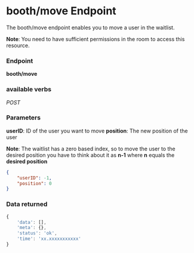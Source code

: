 # booth/move Endpoint

The booth/move endpoint enables you to move a user in the waitlist.

**Note**: You need to have sufficient permissions in the room to access this resource.

### Endpoint

**booth/move**

### available verbs

_POST_

### Parameters

**userID**: ID of the user you want to move
**position**: The new position of the user

**Note**: The waitlist has a zero based index, so to move the user to the desired position you have to think 
about it as **n-1** where **n** equals the **desired position**

```json
{
    "userID": -1,
    "position": 0
}
```

### Data returned

```js
{
    'data': [],
    'meta': {},
    'status': 'ok',
    'time': 'xx.xxxxxxxxxxx'
}
```